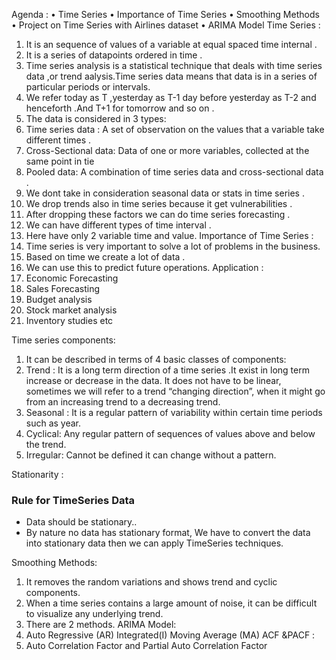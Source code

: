 Agenda :
•	Time Series 
•	Importance of Time Series 
•	Smoothing Methods
•	Project on Time Series with Airlines dataset
•	ARIMA Model 
Time Series :
1.	It is an sequence of values of a variable at equal spaced time internal .
2.	It is a series of datapoints ordered in time .
3.	Time series analysis is a statistical technique that deals with time series data ,or trend aalysis.Time series data means that data is in a series of particular periods or intervals.
4.	We refer today as T ,yesterday as T-1 day before yesterday as T-2 and henceforth .And T+1 for tomorrow and so on .
5.	The data is considered in 3 types:
1.	Time series data : A set of observation on the values that a variable take different times .
2.	Cross-Sectional data: Data of one or more variables, collected at the same point in tie
3.	Pooled data: A combination of time series data and cross-sectional data .
6.	We dont take in consideration seasonal data or stats in time series .
7.	We drop trends also in time series because it get vulnerabilities .
8.	After dropping these factors we can do time series forecasting .
9.	We can have different types of time interval .
10.	Here have only 2 variable time and value.
Importance of Time Series :
1.	Time series is very important to solve a lot of problems in the business.
2.	Based on time we create a lot of data .
3.	We can use this to predict future operations.
Application :
1.	Economic Forecasting
2.	Sales Forecasting
3.	Budget analysis
4.	Stock market analysis
5.	Inventory studies etc




Time series components:
1.	It can be described in terms of 4 basic classes of components:
1.	Trend : It is a long term direction of a time series .It exist in long term increase or decrease in the data. It does not have to be linear, sometimes we will refer to a trend “changing direction”, when it might go from an increasing trend to a decreasing trend.
2.	Seasonal : It is a regular pattern of variability within certain time periods such as year.
3.	Cyclical: Any regular pattern of sequences of values above and below the trend.
4.	Irregular: Cannot be defined it can change without a pattern.

Stationarity : 
### Rule for TimeSeries Data
- Data should be stationary..
- By nature no data has stationary format, We have to convert the data into stationary data then we can apply TimeSeries techniques.
 







Smoothing Methods:
1.	It removes the random variations and shows trend and cyclic components.
2.	When a time series contains a large amount of noise, it can be difficult to visualize any underlying trend.
3.	There are 2 methods.
ARIMA Model:
1.	Auto Regressive (AR) Integrated(I) Moving Average (MA)
ACF &PACF :
1.	Auto Correlation Factor and Partial Auto Correlation Factor 

